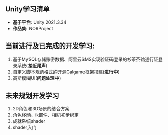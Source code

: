 Unity学习清单
-------------

- **基于平台**: Unity 2021.3.34
- **作品集**: NO9Project

## 当前进行及已完成的开发学习:

1. 基于MySQL存储账密数据、阿里云SMS实现验证码登录的衫茶茶馆通行证登录系统(**接近尾声**)
2. 自定义脚本规范格式的开源Galgame框架搭建(**进行中**)
3. 高斯模糊UI(**问题处理中**)

## 未来规划开发学习

1. 2D角色和3D场景的结合方案
2. 角色移动、ik部件、相机初步绑定
3. 成就系统shader
4. shader入门